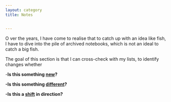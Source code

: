 ```yaml
---
layout: category
title: Notes


---
```

<p class="message">
  <span class="padded-dropcap">O</span> ver the years, I have come to realise that to catch up with an idea like fish, I have to dive into the pile of archived notebooks, which is not an ideal to catch a big fish.
</p>
  
The goal of this section is that I can cross-check with my lists, to identify changes whether

-<strong>Is this something <ins>new</ins>? 

-<strong>Is this something <ins>different</ins>?</strong>

-<strong>Is this a <ins>shift</ins> in direction?</strong>




